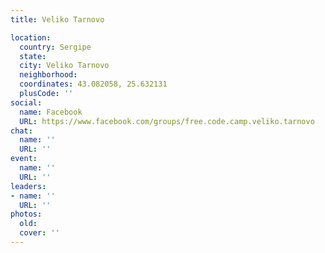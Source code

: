 ```yaml
---
title: Veliko Tarnovo

location:
  country: Sergipe
  state: 
  city: Veliko Tarnovo
  neighborhood: 
  coordinates: 43.082058, 25.632131
  plusCode: ''
social:
  name: Facebook
  URL: https://www.facebook.com/groups/free.code.camp.veliko.tarnovo
chat:
  name: ''
  URL: ''
event:
  name: ''
  URL: ''
leaders:
- name: ''
  URL: ''
photos:
  old: 
  cover: ''
---
```

